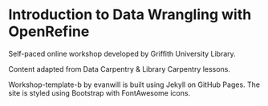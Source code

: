 # Introduction to Data Wrangling with OpenRefine
Self-paced online workshop developed by Griffith University Library.

Content adapted from Data Carpentry & Library Carpentry lessons.

Workshop-template-b by evanwill is built using Jekyll on GitHub Pages. The site is styled using Bootstrap with FontAwesome icons.
